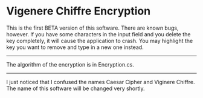 Vigenere Chiffre Encryption
======================
This is the first BETA version of this software. There are known bugs, however.
If you have some characters in the input field and you delete the key completely, it will cause the application to crash.
You may highlight the key you want to remove and type in a new one instead.
______________________
The algorithm of the encryption is in Encryption.cs.
______________________
I just noticed that I confused the names Caesar Cipher and Viginere Chiffre. The name of this software will be changed very shortly.
